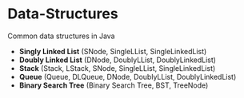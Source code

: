 # Data-Structures
Common data structures in Java

 - **Singly Linked List** (SNode, SingleLList, SingleLinkedList)
 - **Doubly Linked List** (DNode, DoublyLList, DoublyLinkedList)
 - **Stack** (Stack, LStack, SNode, SingleLList, SingleLinkedList)
 - **Queue** (Queue, DLQueue, DNode, DoublyLList, DoublyLinkedList)
 - **Binary Search Tree** (Binary Search Tree, BST, TreeNode)
